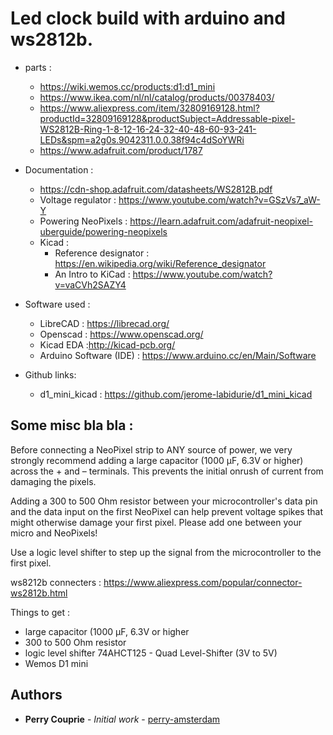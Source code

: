 # Led clock build with arduino and ws2812b.

- parts : 
    - https://wiki.wemos.cc/products:d1:d1_mini
    - https://www.ikea.com/nl/nl/catalog/products/00378403/
    - https://www.aliexpress.com/item/32809169128.html?productId=32809169128&productSubject=Addressable-pixel-WS2812B-Ring-1-8-12-16-24-32-40-48-60-93-241-LEDs&spm=a2g0s.9042311.0.0.38f94c4dSoYWRi
    - https://www.adafruit.com/product/1787

- Documentation :
  - https://cdn-shop.adafruit.com/datasheets/WS2812B.pdf
  - Voltage regulator : https://www.youtube.com/watch?v=GSzVs7_aW-Y
  - Powering NeoPixels : https://learn.adafruit.com/adafruit-neopixel-uberguide/powering-neopixels
  - Kicad :
    - Reference designator : https://en.wikipedia.org/wiki/Reference_designator
    - An Intro to KiCad : https://www.youtube.com/watch?v=vaCVh2SAZY4
    
- Software used :
  - LibreCAD : https://librecad.org/
  - Openscad : https://www.openscad.org/
  - Kicad EDA :http://kicad-pcb.org/ 
  - Arduino Software (IDE) : https://www.arduino.cc/en/Main/Software
  
 - Github links:
   - d1_mini_kicad : https://github.com/jerome-labidurie/d1_mini_kicad

## Some misc bla bla : 

Before connecting a NeoPixel strip to ANY source of power, we very strongly recommend adding a large capacitor (1000 µF, 6.3V or higher) across the + and – terminals. This prevents the initial onrush of current from damaging the pixels.

Adding a 300 to 500 Ohm resistor between your microcontroller's data pin and the data input on the first NeoPixel can help prevent voltage spikes that might otherwise damage your first pixel. Please add one between your micro and NeoPixels!

Use a logic level shifter to step up the signal from the microcontroller to the first pixel.

ws8212b connecters : https://www.aliexpress.com/popular/connector-ws2812b.html

Things to get : 
- large capacitor (1000 µF, 6.3V or higher
- 300 to 500 Ohm resistor
- logic level shifter 74AHCT125 - Quad Level-Shifter (3V to 5V)   
- Wemos D1 mini

## Authors

* **Perry Couprie** - *Initial work* - [perry-amsterdam](https://github.com/perry-amsterdam)

